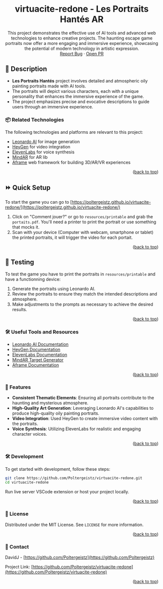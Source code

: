 <a name="readme-top"></a>

<div align="center">
  <h1 align="center">virtuacite-redone - Les Portraits Hantés AR</h1>
  <p align="center">
    This project demonstrates the effective use of AI tools and advanced web technologies to enhance creative projects. The haunting escape game portraits now offer a more engaging and immersive experience, showcasing the potential of modern technology in artistic expression.
    <br />
    <a href="https://github.com/Poltergeistz/virtuacite-redone/issues/">Report Bug</a>
    ·
    <a href="https://github.com/Poltergeistz/virtuacite-redone/pulls">Open PR</a>
  </p>
</div>

## 📖 Description

- **Les Portraits Hantés** project involves detailed and atmospheric oily painting portraits made with AI tools.
- The portraits will depict various characters, each with a unique personality that enhances the immersive experience of the game.
- The project emphasizes precise and evocative descriptions to guide users through an immersive experience.

### 📦 Related Technologies

The following technologies and platforms are relevant to this project:

- [Leonardo AI](https://www.leonardo.ai/) for image generation
- [HeyGen](https://www.heygen.com/) for video integration
- [ElevenLabs](https://www.elevenlabs.io/) for voice synthesis
- [MindAR](https://hiukim.github.io/mind-ar-js-doc/) for AR lib
- [Aframe](https://aframe.io/) web framework for building 3D/AR/VR experiences 

<p align="right">(<a href="#readme-top">back to top</a>)</p>

## ⏩ Quick Setup

To start the game you can go to [https://poltergeistz.github.io/virtuacite-redone/](https://poltergeistz.github.io/virtuacite-redone/) 

1. Click on "Comment jouer?" or go to `resources/printable` and grab the `portaits.pdf`. You'll need a printer to print the portrait or use something that mocks it.
2. Scan with your device (Computer with webcam, smartphone or tablet) the printed portraits, it will trigger the video for each portait.


<p align="right">(<a href="#readme-top">back to top</a>)</p>

## 🔬 Testing

To test the game you have to print the portraits in `resources/printable` and have a functionning device:

1. Generate the portraits using Leonardo AI.
2. Review the portraits to ensure they match the intended descriptions and atmosphere.
3. Make adjustments to the prompts as necessary to achieve the desired results.

<p align="right">(<a href="#readme-top">back to top</a>)</p>

### 🛠 Useful Tools and Resources

- [Leonardo AI Documentation](https://www.leonardo.ai/docs/)
- [HeyGen Documentation](https://www.heygen.com/docs/)
- [ElevenLabs Documentation](https://www.elevenlabs.io/docs/)
- [MindAR Target Generator](https://hiukim.github.io/mind-ar-js-doc/tools/compile/)
- [Aframe Documentation](https://aframe.io/docs/1.6.0/introduction/)

<p align="right">(<a href="#readme-top">back to top</a>)</p>

### 🌟 Features

- **Consistent Thematic Elements**: Ensuring all portraits contribute to the haunting and mysterious atmosphere.
- **High-Quality Art Generation**: Leveraging Leonardo AI's capabilities to produce high-quality oily painting portraits.
- **Video Integration**: Used HeyGen to create immersive video content with the portraits.
- **Voice Synthesis**: Utilizing ElevenLabs for realistic and engaging character voices.

<p align="right">(<a href="#readme-top">back to top</a>)</p>

### 🛠 Development

To get started with development, follow these steps:

```bash
git clone https://github.com/Poltergeistz/virtuacite-redone.git
cd virtuacite-redone
```

Run live server VSCode extension or host your project locally.

<p align="right">(<a href="#readme-top">back to top</a>)</p>

### 📄 License

Distributed under the MIT License. See `LICENSE` for more information.

<p align="right">(<a href="#readme-top">back to top</a>)</p>

### 📧 Contact

DavidJ - [https://github.com/Poltergeistz](https://github.com/Poltergeistz)

Project Link: [https://github.com/Poltergeistz/virtuacite-redone](https://github.com/Poltergeistz/virtuacite-redone)

<p align="right">(<a href="#readme-top">back to top</a>)</p>
